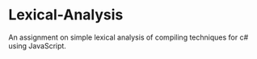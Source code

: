 # Lexical-Analysis
An assignment on simple lexical analysis of compiling techniques for c# using JavaScript.
